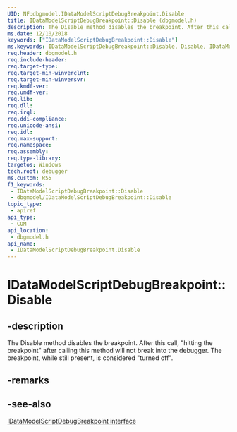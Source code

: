 ```yaml
---
UID: NF:dbgmodel.IDataModelScriptDebugBreakpoint.Disable
title: IDataModelScriptDebugBreakpoint::Disable (dbgmodel.h)
description: The Disable method disables the breakpoint. After this call, hitting the breakpoint after calling this method will not break into the debugger.
ms.date: 12/10/2018
keywords: ["IDataModelScriptDebugBreakpoint::Disable"]
ms.keywords: IDataModelScriptDebugBreakpoint::Disable, Disable, IDataModelScriptDebugBreakpoint.Disable, IDataModelScriptDebugBreakpoint::Disable, IDataModelScriptDebugBreakpoint.Disable
req.header: dbgmodel.h
req.include-header: 
req.target-type: 
req.target-min-winverclnt: 
req.target-min-winversvr: 
req.kmdf-ver: 
req.umdf-ver: 
req.lib: 
req.dll: 
req.irql: 
req.ddi-compliance: 
req.unicode-ansi: 
req.idl: 
req.max-support: 
req.namespace: 
req.assembly: 
req.type-library: 
targetos: Windows
tech.root: debugger
ms.custom: RS5
f1_keywords:
 - IDataModelScriptDebugBreakpoint::Disable
 - dbgmodel/IDataModelScriptDebugBreakpoint::Disable
topic_type:
 - apiref
api_type:
 - COM
api_location:
 - dbgmodel.h
api_name:
 - IDataModelScriptDebugBreakpoint.Disable
---
```


# IDataModelScriptDebugBreakpoint::Disable


## -description

The Disable method disables the breakpoint. After this call, "hitting the breakpoint" after calling this method will not break into the debugger. The breakpoint, while still present, is considered "turned off".

## -remarks

## -see-also

[IDataModelScriptDebugBreakpoint interface](nn-dbgmodel-idatamodelscriptdebugbreakpoint.md)

